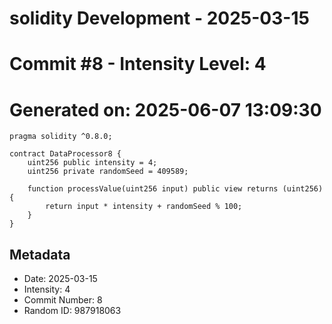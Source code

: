 ﻿# solidity Development - 2025-03-15
# Commit #8 - Intensity Level: 4
# Generated on: 2025-06-07 13:09:30
```solidity
pragma solidity ^0.8.0;

contract DataProcessor8 {
    uint256 public intensity = 4;
    uint256 private randomSeed = 409589;

    function processValue(uint256 input) public view returns (uint256) {
        return input * intensity + randomSeed % 100;
    }
}
```
## Metadata
- Date: 2025-03-15
- Intensity: 4
- Commit Number: 8
- Random ID: 987918063
